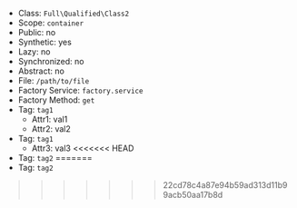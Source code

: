 - Class: `Full\Qualified\Class2`
- Scope: `container`
- Public: no
- Synthetic: yes
- Lazy: no
- Synchronized: no
- Abstract: no
- File: `/path/to/file`
- Factory Service: `factory.service`
- Factory Method: `get`
- Tag: `tag1`
    - Attr1: val1
    - Attr2: val2
- Tag: `tag1`
    - Attr3: val3
<<<<<<< HEAD
- Tag: `tag2`
=======
- Tag: `tag2`
>>>>>>> 22cd78c4a87e94b59ad313d11b99acb50aa17b8d
